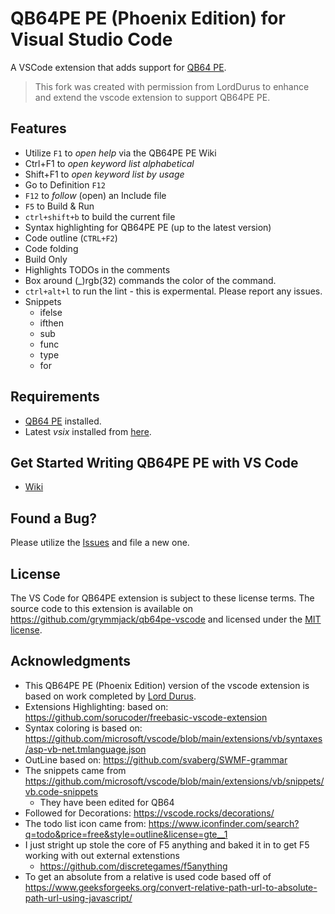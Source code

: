 # QB64PE PE (Phoenix Edition) for Visual Studio Code

A VSCode extension that adds support for [QB64 PE](https://www.qb64phoenix.com).

> This fork was created with permission from LordDurus to enhance and extend the vscode extension to support QB64PE PE.

## Features

* Utilize `F1` to *open help* via the QB64PE PE Wiki
* Ctrl+F1 to *open keyword list alphabetical*
* Shift+F1 to *open keyword list by usage*
* Go to Definition `F12`
* `F12` to *follow* (open) an Include file
* `F5` to Build & Run
* `ctrl+shift+b` to build the current file
* Syntax highlighting for QB64PE PE (up to the latest version)
* Code outline (`CTRL+F2`)
* Code folding
* Build Only
* Highlights TODOs in the comments
* Box around (_)rgb(32) commands the color of the command.
* `ctrl+alt+l` to run the lint - this is expermental.  Please report any issues.
* Snippets
  - ifelse
  - ifthen
  - sub
  - func
  - type
  - for

## Requirements

* [QB64 PE](https://www.qb64phoenix.com) installed.
* Latest *vsix* installed from [here](https://github.com/grymmjack/qb64pe-vscode/tree/main/releases).

## Get Started Writing QB64PE PE with VS Code

* [Wiki](https://qb64phoenix.com/qb64wiki)

## Found a Bug?

Please utilize the [Issues](https://github.com/grymmjack/qb64pe-vscode/issues) and file a new one.

## License

The VS Code for QB64PE extension is subject to these license terms. The source code to this extension is available on https://github.com/grymmjack/qb64pe-vscode and licensed under the [MIT license](https://github.com/grymmjack/qb64pe-vscode/blob/main/LICENSE).

## Acknowledgments

* This QB64PE PE (Phoenix Edition) version of the vscode extension is based on work completed by [Lord Durus](https://github.com/grymmjack/qb64pe-vscode/commits?author=LordDurus).
* Extensions Highlighting: based on: https://github.com/sorucoder/freebasic-vscode-extension
* Syntax coloring is based on: https://github.com/microsoft/vscode/blob/main/extensions/vb/syntaxes/asp-vb-net.tmlanguage.json
* OutLine based on: https://github.com/svaberg/SWMF-grammar
* The snippets came from https://github.com/microsoft/vscode/blob/main/extensions/vb/snippets/vb.code-snippets
   - They have been edited for QB64
* Followed for Decorations: https://vscode.rocks/decorations/
* The todo list icon came from: https://www.iconfinder.com/search?q=todo&price=free&style=outline&license=gte__1
* I just stright up stole the core of F5 anything and baked it in to get F5 working with out external extenstions
  - https://github.com/discretegames/f5anything
* To get an absolute from a relative is used code based off of https://www.geeksforgeeks.org/convert-relative-path-url-to-absolute-path-url-using-javascript/
